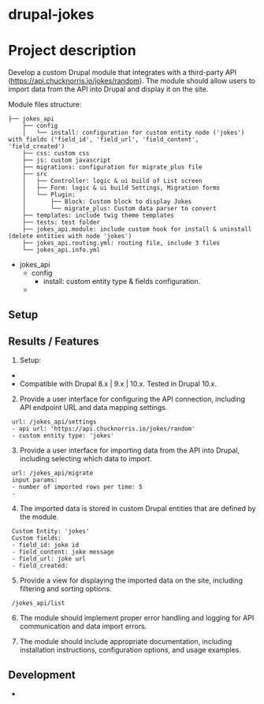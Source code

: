 # drupal-jokes
# Project description
Develop a custom Drupal module that integrates with a third-party
API (https://api.chucknorris.io/jokes/random). The module should allow users to import data from
the API into Drupal and display it on the site.

Module files structure:
```
├── jokes_api
    ├── config
    │   └── install: configuration for custom entity node ('jokes') with fields ('field_id', 'field_url', 'field_content', 'field_created') 
    ├── css: custom css
    ├── js: custom javascript
    ├── migrations: configuration for migrate_plus file
    ├── src
    │   ├── Controller: logic & ui build of List screen
    │   ├── Form: logic & ui build Settings, Migration forms
    │   └── Plugin:
    │       ├── Block: Custom block to display Jokes
    │       └── migrate_plus: Custom data parser to convert 
    ├── templates: include twig theme templates
    ├── tests: test folder
    ├── jokes_api.module: include custom hook for install & uninstall (delete entities with node 'jokes')
    ├── jokes_api.routing.yml: routing file, include 3 files
    └── jokes_api.info.yml
```
- jokes_api
  - config
    - install: custom entity type & fields configuration.
  - 
## Setup

## Results / Features
1. Setup:
- 
- Compatible with Drupal 8.x | 9.x | 10.x. Tested in Drupal 10.x.
2. Provide a user interface for configuring the API connection, including
API endpoint URL and data mapping settings.
```
 url: /jokes_api/settings
 - api url: 'https://api.chucknorris.io/jokes/random'
 - custom entity type: 'jokes'
```
3. Provide a user interface for importing data from the API into Drupal,
including selecting which data to import.
```
 url: /jokes_api/migrate
 input params:
 - number of imported rows per time: 5
 - 
```
4. The imported data is stored in custom Drupal entities that are defined by the
module.
```
 Custom Entity: 'jokes'
 Custom fields: 
 - field_id: joke id
 - field_content: joke message
 - field_url: joke url
 - field_created: 
```
5. Provide a view for displaying the imported data on the site, including
filtering and sorting options.
```
 /jokes_api/list
```
6. The module should implement proper error handling and logging for API communication
and data import errors.

7. The module should include appropriate documentation, including installation instructions,
configuration options, and usage examples.

## Development
- 
